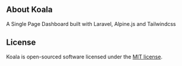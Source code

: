 ## About Koala
A Single Page Dashboard built with Laravel, Alpine.js and Tailwindcss

## License

Koala is open-sourced software licensed under the [MIT license](https://opensource.org/licenses/MIT).

